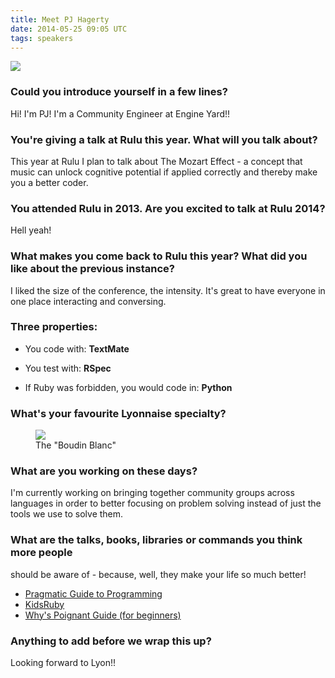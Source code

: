 ```yaml
---
title: Meet PJ Hagerty
date: 2014-05-25 09:05 UTC
tags: speakers
---
```


<div class="text-center">
  <img src="/img/speakers/pj.jpeg" class="rounded"/>
</div>

### Could you introduce yourself in a few lines?

Hi! I'm PJ! I'm a Community Engineer at Engine Yard!!

### You're giving a talk at Rulu this year. What will you talk about?

This year at Rulu I plan to talk about The Mozart Effect - a concept
that music can unlock cognitive potential if applied correctly and
thereby make you a better coder.

### You attended Rulu in 2013. Are you excited to talk at Rulu 2014?

Hell yeah!

### What makes you come back to Rulu this year? What did you like about the previous instance?

I liked the size of the conference, the intensity. It's great to have
everyone in one place interacting and conversing.

### Three properties:

* You code with: **TextMate**

* You test with: **RSpec**

* If Ruby was forbidden, you would code in: **Python**

### What's your favourite Lyonnaise specialty?

<figure>
<img src="/img/interview/boudin-blanc.jpg"/>
<figcaption>
The "Boudin Blanc"
</figcaption>
</figure>

### What are you working on these days?

I'm currently working on bringing together community groups across
languages in order to better focusing on problem solving instead of just
the tools we use to solve them.

### What are the talks, books, libraries or commands you think more people
should be aware of - because, well, they make your life so much better!

* [Pragmatic Guide to
  Programming](http://pragprog.com/book/ruby4/programming-ruby-1-9-2-0)
* [KidsRuby](http://www.kidsruby.com/)
* [Why's Poignant Guide (for
  beginners)](http://mislav.uniqpath.com/poignant-guide/)

### Anything to add before we wrap this up?

Looking forward to Lyon!!

